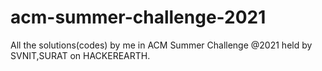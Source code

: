 # acm-summer-challenge-2021
All the solutions(codes) by me in ACM Summer Challenge @2021 held by SVNIT,SURAT on HACKEREARTH.

